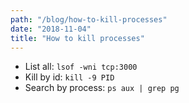 ```yaml
---
path: "/blog/how-to-kill-processes"
date: "2018-11-04"
title: "How to kill processes"
---
```


- List all: ```lsof -wni tcp:3000```
- Kill by id: ```kill -9 PID```
- Search by process: ```ps aux | grep pg```
